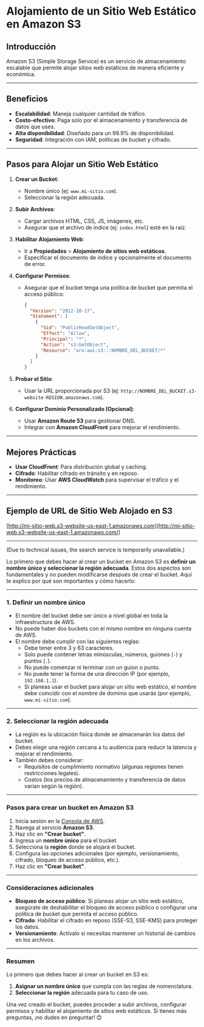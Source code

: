 
# Alojamiento de un Sitio Web Estático en Amazon S3

## Introducción
Amazon S3 (Simple Storage Service) es un servicio de almacenamiento escalable que permite alojar sitios web estáticos de manera eficiente y económica.

---

## Beneficios
- **Escalabilidad**: Maneja cualquier cantidad de tráfico.
- **Costo-efectivo**: Paga solo por el almacenamiento y transferencia de datos que uses.
- **Alta disponibilidad**: Diseñado para un 99.9% de disponibilidad.
- **Seguridad**: Integración con IAM, políticas de bucket y cifrado.

---

## Pasos para Alojar un Sitio Web Estático

1. **Crear un Bucket**:
   - Nombre único (ej: `www.mi-sitio.com`).
   - Seleccionar la región adecuada.

2. **Subir Archivos**:
   - Cargar archivos HTML, CSS, JS, imágenes, etc.
   - Asegurar que el archivo de índice (ej: `index.html`) esté en la raíz.

3. **Habilitar Alojamiento Web**:
   - Ir a **Propiedades** > **Alojamiento de sitios web estáticos**.
   - Especificar el documento de índice y opcionalmente el documento de error.

4. **Configurar Permisos**:
   - Asegurar que el bucket tenga una política de bucket que permita el acceso público:
     ```json
     {
       "Version": "2012-10-17",
       "Statement": [
         {
           "Sid": "PublicReadGetObject",
           "Effect": "Allow",
           "Principal": "*",
           "Action": "s3:GetObject",
           "Resource": "arn:aws:s3:::NOMBRE_DEL_BUCKET/*"
         }
       ]
     }
     ```

5. **Probar el Sitio**:
   - Usar la URL proporcionada por S3 (ej: `http://NOMBRE_DEL_BUCKET.s3-website-REGION.amazonaws.com`).

6. **Configurar Dominio Personalizado (Opcional)**:
   - Usar **Amazon Route 53** para gestionar DNS.
   - Integrar con **Amazon CloudFront** para mejorar el rendimiento.

---

## Mejores Prácticas
- **Usar CloudFront**: Para distribución global y caching.
- **Cifrado**: Habilitar cifrado en tránsito y en reposo.
- **Monitoreo**: Usar **AWS CloudWatch** para supervisar el tráfico y el rendimiento.

---

## Ejemplo de URL de Sitio Web Alojado en S3

[http://mi-sitio-web.s3-website-us-east-1.amazonaws.com](http://mi-sitio-web.s3-website-us-east-1.amazonaws.com/)


---

(Due to technical issues, the search service is temporarily unavailable.)

Lo primero que debes hacer al crear un bucket en Amazon S3 es **definir un nombre único y seleccionar la región adecuada**. Estos dos aspectos son fundamentales y no pueden modificarse después de crear el bucket. Aquí te explico por qué son importantes y cómo hacerlo:

---

### **1. Definir un nombre único**
- El nombre del bucket debe ser único a nivel global en toda la infraestructura de AWS.
- No puede haber dos buckets con el mismo nombre en ninguna cuenta de AWS.
- El nombre debe cumplir con las siguientes reglas:
  - Debe tener entre 3 y 63 caracteres.
  - Solo puede contener letras minúsculas, números, guiones (`-`) y puntos (`.`).
  - No puede comenzar ni terminar con un guion o punto.
  - No puede tener la forma de una dirección IP (por ejemplo, `192.168.1.1`).
  - Si planeas usar el bucket para alojar un sitio web estático, el nombre debe coincidir con el nombre de dominio que usarás (por ejemplo, `www.mi-sitio.com`).

---

### **2. Seleccionar la región adecuada**
- La región es la ubicación física donde se almacenarán los datos del bucket.
- Debes elegir una región cercana a tu audiencia para reducir la latencia y mejorar el rendimiento.
- También debes considerar:
  - Requisitos de cumplimiento normativo (algunas regiones tienen restricciones legales).
  - Costos (los precios de almacenamiento y transferencia de datos varían según la región).

---

### **Pasos para crear un bucket en Amazon S3**
1. Inicia sesión en la [Consola de AWS](https://aws.amazon.com/console/).
2. Navega al servicio **Amazon S3**.
3. Haz clic en **"Crear bucket"**.
4. Ingresa un **nombre único** para el bucket.
5. Selecciona la **región** donde se alojará el bucket.
6. Configura las opciones adicionales (por ejemplo, versionamiento, cifrado, bloqueo de acceso público, etc.).
7. Haz clic en **"Crear bucket"**.

---

### **Consideraciones adicionales**
- **Bloqueo de acceso público**: Si planeas alojar un sitio web estático, asegúrate de deshabilitar el bloqueo de acceso público o configurar una política de bucket que permita el acceso público.
- **Cifrado**: Habilitar el cifrado en reposo (SSE-S3, SSE-KMS) para proteger los datos.
- **Versionamiento**: Actívalo si necesitas mantener un historial de cambios en los archivos.

---

### **Resumen**
Lo primero que debes hacer al crear un bucket en S3 es:
1. **Asignar un nombre único** que cumpla con las reglas de nomenclatura.
2. **Seleccionar la región** adecuada para tu caso de uso.

Una vez creado el bucket, puedes proceder a subir archivos, configurar permisos y habilitar el alojamiento de sitios web estáticos. Si tienes más preguntas, ¡no dudes en preguntar! 😊